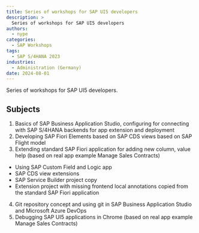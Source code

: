 ```yaml
---
title: Series of workshops for SAP UI5 developers
description: >
  Series of workshops for SAP UI5 developers
authors:
  - nype
categories:
  - SAP Workshops
tags:
  - SAP S/4HANA 2023
industries:
  - Administration (Germany)
date: 2024-08-01
---
```


<!-- more -->

Series of workshops for SAP UI5 developers.

## Subjects

1. Basics of SAP Business Application Studio, configuring for connecting with SAP S/4HANA backends for app extension and deployment
2. Developing SAP Fiori Elements based on SAP CDS views based on SAP Flight model
3. Extending standard SAP Fiori application for adding new column, value help (based on real app example Manage Sales Contracts)
 - Using SAP Custom Field and Logic app
 - SAP CDS view extensions
 - SAP Service Builder project copy
 - Extension project with missing frontend local annotations copied from the standard SAP Fiori application
4. Git repository concept and using git in SAP Business Application Studio and Microsoft Azure DevOps
5. Debugging SAP UI5 applications in Chrome (based on real app example Manage Sales Contracts)









